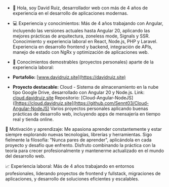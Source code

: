 - 👋 Hola, soy David Ruiz, desarrollador web con más de 4 años de experiencia en el desarrollo de aplicaciones modernas.

- 💻 Experiencia y conocimientos:
Más de 4 años trabajando con Angular, incluyendo las versiones actuales hasta Angular 20, aplicando las mejores prácticas de arquitectura, zoneless mode, Signals y SSR.
Conocimiento y experiencia laboral en React, Node.js, PHP y Laravel.
Experiencia en desarrollo frontend y backend, integración de APIs, manejo de estado con NgRx y optimización de aplicaciones web.

- 🚀 Conocimientos demostrables (proyectos personales) aparte de la experiencia laboral:
- **Portafolio:** [www.davidruiz.site](https://davidruiz.site)
- **Proyecto destacable:** Cloud - Sistema de almacenamiento en la nube tipo Google Drive, desarrollado con Angular 20 y Node.js.
Link: [cloud.davidruiz.site](https://cloud.davidruiz.site)
Repositorio: [Cloud-Angular-NodeJS]([https://cloud.davidruiz.site](https://github.com/Sennt03/Cloud-Angular-NodeJS)
Varios proyectos personales aplicando buenas prácticas de desarrollo web, incluyendo apps de mensajería en tiempo real y tienda online.

🌱 Motivación y aprendizaje:
Me apasiona aprender constantemente y estar siempre explorando nuevas tecnologías, librerías y herramientas.
Sigo fielmente la filosofía: "Nunca pares de aprender", aplicándola en cada proyecto y desafío que enfrento.
Disfruto combinando la práctica con la teoría para crecer profesionalmente y mantenerme actualizado en el mundo del desarrollo web.

📈 Experiencia laboral:
Más de 4 años trabajando en entornos profesionales, liderando proyectos de frontend y fullstack, migraciones de aplicaciones, y desarrollo de soluciones eficientes y escalables.

